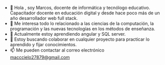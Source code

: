 - 👋 Hola , soy Marcos, docente de informática y tecnólogo educativo. Capacitador docente en educación digital y desde hace poco más de un año desarrollador web full stack.
- 👀 Me interesa todo lo relacionado a las ciencias de la computación, la programación y las nuevas tecnologías en los métodos de enseñanza.
- 🌱 Actualmente estoy aprendiendo angular y SQL server.
- 💞️ Estoy buscando colaborar en cualquier proyecto para practicar lo aprendido y fijar conocimientos.
- 📫 Me pueden contactar al correo electrónico macccielo27879@gmail.com

